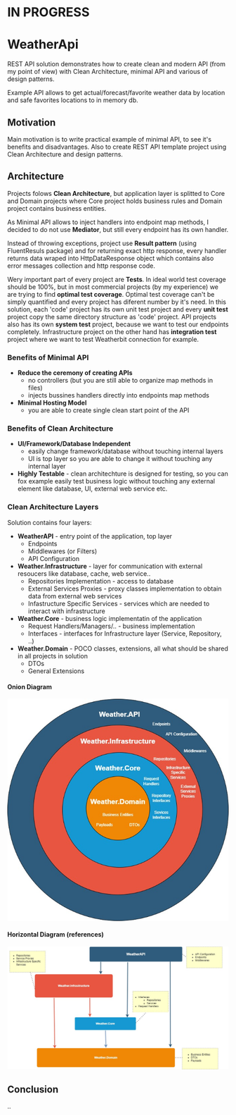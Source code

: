# IN PROGRESS

# WeatherApi
REST API solution demonstrates how to create clean and modern API (from my point of view) with Clean Architecture, minimal API and various of design patterns.  

Example API allows to get actual/forecast/favorite weather data by location and safe favorites locations to in memory db.

## Motivation
Main motivation is to write practical example of minimal API, to see it's benefits and disadvantages. Also to create REST API template project using Clean Architecture and design patterns.
## Architecture

Projects folows **Clean Architecture**, but application layer is splitted to Core and Domain projects where Core project holds business rules and Domain project contains business entities.

As Minimal API allows to inject handlers into endpoint map methods, I decided to do not use **Mediator**, but still every endpoint has its own handler.

Instead of throwing exceptions, project use **Result pattern** (using FluentResuls package) and for returning exact http response, every handler returns data wraped into HttpDataResponse object which contains also error messages collection and http response code.

Wery important part of every project are **Tests**. In ideal world test coverage should be 100%, but in most commercial projects (by my experience) we are trying to find **optimal test coverage**. Optimal test coverage can't be simply quantified and every project has diferent number by it's need.
In this solution, each 'code' project has its own unit test project and every **unit test** project copy the same directory structure as 'code' project. API projects also has its own **system test** project, because we want to test our endpoints completely. Infrastructure project on the other hand has **integration test** project where we want to test Weatherbit connection for example.

### Benefits of Minimal API
- **Reduce the ceremony of creating APIs**
	- no controllers (but you are still able to organize map methods in files)
	- injects bussines handlers directly into endpoints map methods
- **Minimal Hosting Model**
	- you are able to create single clean start point of the API

### Benefits of Clean Architecture
- **UI/Framework/Database Independent** 
	- easily change framework/database without touching internal layers
	- UI is top layer so you are able to change it without touching any internal layer
- **Highly Testable** - clean architechture is designed for testing, so you can fox example easily test business logic without touching any external element like database, UI, external web service etc.

### Clean Architecture Layers

Solution contains four layers: 
* **WeatherAPI** - entry point of the application, top layer
	*  Endpoints
	*  Middlewares (or Filters)
	*  API Configuration
* **Weather.Infrastructure** - layer for communication with external resoucers like database, cache, web service.. 
	*  Repositories Implementation - access to database
	*  External Services Proxies - proxy classes implementation to obtain data from external web services
	*  Infastructure Specific Services - services which are needed to interact with infrastructure
* **Weather.Core** - business logic implementatin of the application
	*  Request Handlers/Managers/.. - business implementation
	*  Interfaces - interfaces for Infrastructure layer (Service, Repository, ..)
* **Weather.Domain** - POCO classes, extensions, all what should be shared in all projects in solution
	* DTOs
	* General Extensions

#### Onion Diagram
![Project Clean Architecture Diagram - Onion](./doc/img/cleanArchitectureOnion.jpg)
#### Horizontal Diagram (references)
![Project Clean Architecture Diagram](./doc/img/cleanArchitecture.jpg)

## Conclusion
..



